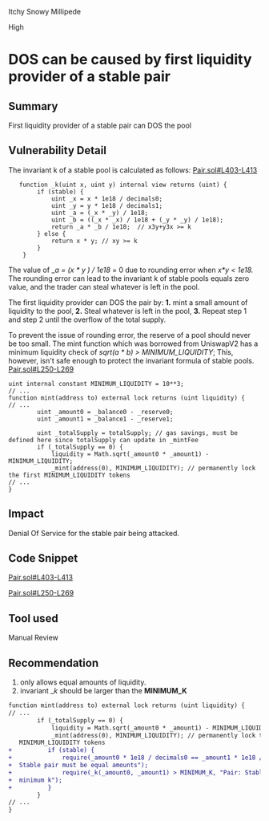Itchy Snowy Millipede

High

# DOS can be caused by first liquidity provider of a stable pair

## Summary
First liquidity provider of a stable pair can DOS the pool

## Vulnerability Detail
The invariant k of a stable pool is calculated as follows: [Pair.sol#L403-L413](https://github.com/sherlock-audit/2024-06-velocimeter/blob/main/v4-contracts/contracts/Pair.sol#L403-L413)
```solidity
   function _k(uint x, uint y) internal view returns (uint) {
        if (stable) {
            uint _x = x * 1e18 / decimals0;
            uint _y = y * 1e18 / decimals1;
            uint _a = (_x * _y) / 1e18;
            uint _b = ((_x * _x) / 1e18 + (_y * _y) / 1e18);
            return _a * _b / 1e18;  // x3y+y3x >= k
        } else {
            return x * y; // xy >= k
        }
    }
```
The value of __a = (x * y ) / 1e18_ = 0 due to rounding error when _x*y < 1e18._ The rounding error can lead to the invariant k of stable pools equals zero value, and the trader can steal whatever is left in the pool.

The first liquidity provider can DOS the pair by: **1.** mint a small amount of liquidity to the pool, **2.** Steal whatever is left in the pool, **3.** Repeat step 1 and step 2 until the overflow of the total supply.

To prevent the issue of rounding error, the reserve of a pool should never be too small. The mint function which was borrowed from UniswapV2 has a minimum liquidity check of _sqrt(a * b) > MINIMUM_LIQUIDITY_; This, however, isn't safe enough to protect the invariant formula of stable pools. [Pair.sol#L250-L269](https://github.com/sherlock-audit/2024-06-velocimeter/blob/main/v4-contracts/contracts/Pair.sol#L250-L269)
```solidity
uint internal constant MINIMUM_LIQUIDITY = 10**3;
// ...
function mint(address to) external lock returns (uint liquidity) {
// ...
        uint _amount0 = _balance0 - _reserve0;
        uint _amount1 = _balance1 - _reserve1;

        uint _totalSupply = totalSupply; // gas savings, must be defined here since totalSupply can update in _mintFee
        if (_totalSupply == 0) {
            liquidity = Math.sqrt(_amount0 * _amount1) - MINIMUM_LIQUIDITY;
            _mint(address(0), MINIMUM_LIQUIDITY); // permanently lock the first MINIMUM_LIQUIDITY tokens
// ...
}
```
## Impact
Denial Of Service for the stable pair being attacked.

## Code Snippet
[Pair.sol#L403-L413](https://github.com/sherlock-audit/2024-06-velocimeter/blob/main/v4-contracts/contracts/Pair.sol#L403-L413)

[Pair.sol#L250-L269](https://github.com/sherlock-audit/2024-06-velocimeter/blob/main/v4-contracts/contracts/Pair.sol#L250-L269)

## Tool used

Manual Review

## Recommendation
1. only allows equal amounts of liquidity.
2. invariant __k_ should be larger than the **MINIMUM_K**
```diff
function mint(address to) external lock returns (uint liquidity) {
// ...
        if (_totalSupply == 0) {
            liquidity = Math.sqrt(_amount0 * _amount1) - MINIMUM_LIQUIDITY;
            _mint(address(0), MINIMUM_LIQUIDITY); // permanently lock the first 
   MINIMUM_LIQUIDITY tokens
+          if (stable) {
+              require(_amount0 * 1e18 / decimals0 == _amount1 * 1e18 / decimals1, "Pair: 
+  Stable pair must be equal amounts");
+              require(_k(_amount0, _amount1) > MINIMUM_K, "Pair: Stable pair must be above 
+  minimum k");
+          }
        }
// ...
}
```